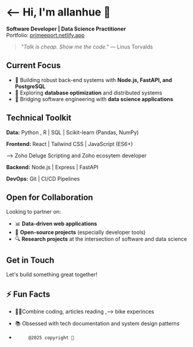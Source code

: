 
#   <-- Hi, I'm  allanhue  🔭

**Software Developer | Data Science Practitioner**  
 Portfolio: [primeeport.netlify.app](https://primeeport.netlify.app/)   

> *"Talk is cheap. Show me the code."* — Linus Torvalds  

##  Current Focus
- 🚀 Building robust back-end systems with **Node.js, FastAPI, and PostgreSQL**
- 🧠 Exploring **database optimization** and distributed systems
- 🤖 Bridging software engineering with **data science applications**

## Technical Toolkit

**Data:** Python , R | SQL | Scikit-learn (Pandas, NumPy) 

**Frontend:** React | Tailwind CSS | JavaScript (ES6+) 

--> Zoho Deluge Scripting and Zoho ecosytem developer

**Backend:** Node.js | Express | FastAPI 


**DevOps:** Git | CI/CD Pipelines  

##  Open for Collaboration
Looking to partner on:
- 📊 **Data-driven web applications**
- 🧩 **Open-source projects** (especially developer tools)
- 🔍 **Research projects** at the intersection of software and data science

##  Get in Touch
Let's build something great together!  

## ⚡ Fun Facts
- 🏋️‍♂Combine coding, articles reading ,--> bike experinces 
- 📚 Obsessed with tech documentation and system design patterns

-          @2025 copyright 🥇
